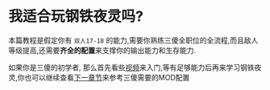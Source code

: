 # 我适合玩钢铁夜灵吗?
本篇教程是假定你有 `双人17-18` 的能力,需要你熟练三傻全职位的全流程,而且敌人等级提高,还需要**齐全的配置**来支撑你的输出能力和生存能力.


如果你是三傻的初学者, 那么首先看些[视频](https://search.bilibili.com/all?keyword=warframe三傻)来入门,等有足够能力后再来学习钢铁夜灵,你也可以继续查看[下一章节](../mod/pmod)来参考三傻需要的MOD配置